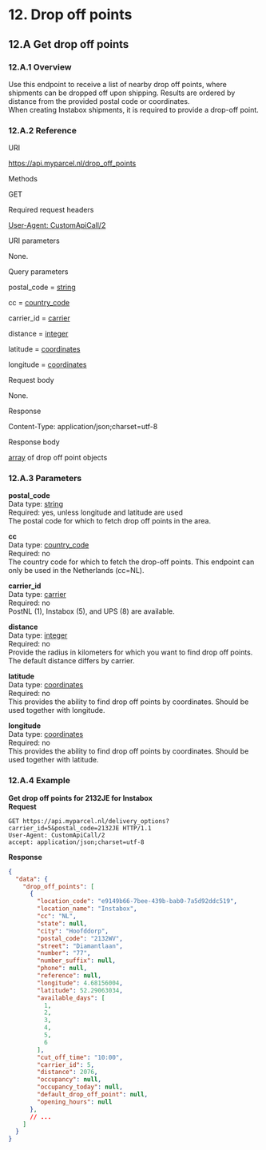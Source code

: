 # 12. Drop off points

## 12.A Get drop off points

### 12.A.1 Overview

Use this endpoint to receive a list of nearby drop off points, where shipments can be dropped off upon shipping. Results are ordered by distance from the provided postal code or coordinates.  
When creating Instabox shipments, it is required to provide a drop-off point.

### 12.A.2 Reference

URI

https://api.myparcel.nl/drop_off_points

Methods

GET

Required request headers

[User-Agent: CustomApiCall/2](#1_B)

URI parameters

None.

Query parameters

postal_code = [string](#string)

cc = [country_code](#country_code)

carrier_id = [carrier](#carrier)

distance = [integer](#integer)

latitude = [coordinates](#coordinates)

longitude = [coordinates](#coordinates)

Request body

None.

Response

<Http code=200 />

Content-Type: application/json;charset=utf-8

Response body

[array](#array) of drop off point objects

### 12.A.3 Parameters

**postal_code**  
Data type: [string](#string)  
Required: yes, unless longitude and latitude are used  
The postal code for which to fetch drop off points in the area.

**cc**  
Data type: [country_code](#country_code)  
Required: no  
The country code for which to fetch the drop-off points. This endpoint can only be used in the Netherlands (cc=NL).

**carrier_id**  
Data type: [carrier](#carrier)  
Required: no  
PostNL (1), Instabox (5), and UPS (8) are available.

**distance**  
Data type: [integer](#integer)  
Required: no  
Provide the radius in kilometers for which you want to find drop off points. The default distance differs by carrier.

**latitude**  
Data type: [coordinates](#coordinates)  
Required: no  
This provides the ability to find drop off points by coordinates. Should be used together with longitude.

**longitude**  
Data type: [coordinates](#coordinates)  
Required: no  
This provides the ability to find drop off points by coordinates. Should be used together with latitude.

### 12.A.4 Example

**Get drop off points for 2132JE for Instabox**  
**Request**

```
GET https://api.myparcel.nl/delivery_options?carrier_id=5&postal_code=2132JE HTTP/1.1
User-Agent: CustomApiCall/2
accept: application/json;charset=utf-8
```

**Response**

```json
{
  "data": {
    "drop_off_points": [
      {
        "location_code": "e9149b66-7bee-439b-bab0-7a5d92ddc519",
        "location_name": "Instabox",
        "cc": "NL",
        "state": null,
        "city": "Hoofddorp",
        "postal_code": "2132WV",
        "street": "Diamantlaan",
        "number": "77",
        "number_suffix": null,
        "phone": null,
        "reference": null,
        "longitude": 4.68156004,
        "latitude": 52.29063034,
        "available_days": [
          1,
          2,
          3,
          4,
          5,
          6
        ],
        "cut_off_time": "10:00",
        "carrier_id": 5,
        "distance": 2076,
        "occupancy": null,
        "occupancy_today": null,
        "default_drop_off_point": null,
        "opening_hours": null
      },
      // ...
    ]
  }
}
```
